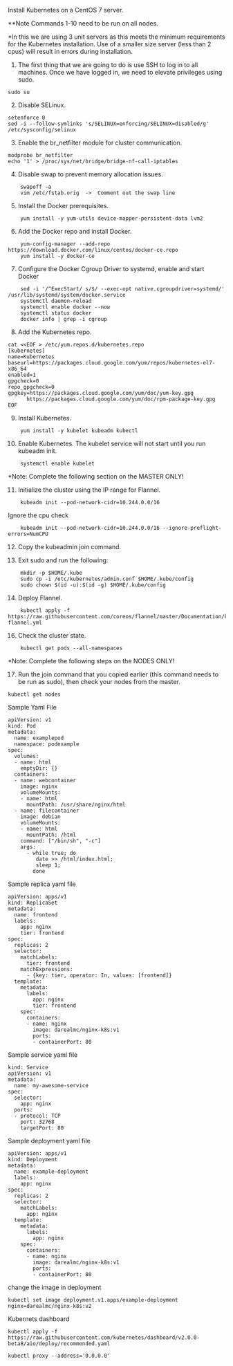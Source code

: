 Install Kubernetes on a CentOS 7 server.

**Note Commands 1-10 need to be run on all nodes.

*In this we are using 3 unit servers as this meets the minimum requirements for the Kubernetes installation. 
Use of a smaller size server (less than 2 cpus) will result in errors during installation.

1. The first thing that we are going to do is use SSH to log in to all machines. 
Once we have logged in, we need to elevate privileges using sudo.
```
sudo su
```
2. Disable SELinux.
```
setenforce 0
sed -i --follow-symlinks 's/SELINUX=enforcing/SELINUX=disabled/g' /etc/sysconfig/selinux
```
3. Enable the br_netfilter module for cluster communication.
```
modprobe br_netfilter
echo '1' > /proc/sys/net/bridge/bridge-nf-call-iptables
```
4. Disable swap to prevent memory allocation issues.
```
    swapoff -a
    vim /etc/fstab.orig  ->  Comment out the swap line
```
5. Install the Docker prerequisites.
```
    yum install -y yum-utils device-mapper-persistent-data lvm2
```   
6. Add the Docker repo and install Docker.
```
    yum-config-manager --add-repo https://download.docker.com/linux/centos/docker-ce.repo
    yum install -y docker-ce
```    
7. Configure the Docker Cgroup Driver to systemd, enable and start Docker
```
    sed -i '/^ExecStart/ s/$/ --exec-opt native.cgroupdriver=systemd/' /usr/lib/systemd/system/docker.service 
    systemctl daemon-reload
    systemctl enable docker --now 
    systemctl status docker
    docker info | grep -i cgroup
```    
8. Add the Kubernetes repo.
```
cat <<EOF > /etc/yum.repos.d/kubernetes.repo
[kubernetes]
name=Kubernetes
baseurl=https://packages.cloud.google.com/yum/repos/kubernetes-el7-x86_64
enabled=1
gpgcheck=0
repo_gpgcheck=0
gpgkey=https://packages.cloud.google.com/yum/doc/yum-key.gpg
      https://packages.cloud.google.com/yum/doc/rpm-package-key.gpg
EOF
```
9. Install Kubernetes.
```
    yum install -y kubelet kubeadm kubectl
```    
10. Enable Kubernetes. The kubelet service will not start until you run kubeadm init.
```
    systemctl enable kubelet
```    
*Note: Complete the following section on the MASTER ONLY!

11. Initialize the cluster using the IP range for Flannel.
```
    kubeadm init --pod-network-cidr=10.244.0.0/16
```
Ignore the cpu check
```
    kubeadm init --pod-network-cidr=10.244.0.0/16 --ignore-preflight-errors=NumCPU
```  
12. Copy the kubeadmin join command.

13. Exit sudo and run the following:
```
    mkdir -p $HOME/.kube
    sudo cp -i /etc/kubernetes/admin.conf $HOME/.kube/config
    sudo chown $(id -u):$(id -g) $HOME/.kube/config
```    
14. Deploy Flannel.
```
    kubectl apply -f https://raw.githubusercontent.com/coreos/flannel/master/Documentation/kube-flannel.yml
```    
16. Check the cluster state.
```
    kubectl get pods --all-namespaces
```    
*Note: Complete the following steps on the NODES ONLY!

17. Run the join command that you copied earlier (this command needs to be run as sudo), then check your nodes from the master.
```
kubectl get nodes
```


Sample Yaml File
```
apiVersion: v1
kind: Pod
metadata:
  name: examplepod
  namespace: podexample
spec:
  volumes:
  - name: html
    emptyDir: {}
  containers:
  - name: webcontainer
    image: nginx
    volumeMounts:
    - name: html
      mountPath: /usr/share/nginx/html
  - name: filecontainer
    image: debian
    volumeMounts:
    - name: html
      mountPath: /html
    command: ["/bin/sh", "-c"]
    args:
      - while true; do
         date >> /html/index.html;
         sleep 1;
        done
```

Sample replica yaml file
```
apiVersion: apps/v1
kind: ReplicaSet
metadata:
  name: frontend
  labels:
    app: nginx
    tier: frontend
spec:
  replicas: 2
  selector:
    matchLabels: 
      tier: frontend
    matchExpressions:
      - {key: tier, operator: In, values: [frontend]}
  template:
    metadata:
      labels:
        app: nginx
        tier: frontend
    spec:
      containers:
      - name: nginx
        image: darealmc/nginx-k8s:v1
        ports:
        - containerPort: 80
```
Sample service yaml file

```
kind: Service
apiVersion: v1
metadata:
  name: my-awesome-service
spec:
  selector:
    app: nginx
  ports:
  - protocol: TCP
    port: 32768
    targetPort: 80
```
Sample deployment yaml file

```
apiVersion: apps/v1
kind: Deployment
metadata:
  name: example-deployment 
  labels: 
    app: nginx
spec:
  replicas: 2
  selector:
    matchLabels:
      app: nginx
  template:
    metadata:
      labels:
        app: nginx 
    spec: 
      containers:
      - name: nginx
        image: darealmc/nginx-k8s:v1
        ports:
        - containerPort: 80
```
change the image in deployment
```
kubectl set image deployment.v1.apps/example-deployment nginx=darealmc/nginx-k8s:v2
```
Kubernets dashboard
```
kubectl apply -f https://raw.githubusercontent.com/kubernetes/dashboard/v2.0.0-beta8/aio/deploy/recommended.yaml
```
```
kubectl proxy --address='0.0.0.0'
```
